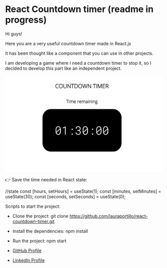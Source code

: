 # React Countdown timer (readme in progress)

Hi guys!

Here you are a very useful countdown timer made in React.js

It has been thought like a component that you can use in other projects.

I am developing a game where I need a countdown timer to stop it, so I decided to develop this part like an independent project.

<img align="center" src="https://github.com/lauraportillo/react-countdown-timer/blob/master/src/images/readme/gameStart.JPG">

👉 Save the time needed in React state:

//state
const [hours, setHours] = useState(1);
const [minutes, setMinutes] = useState(30);
const [seconds, setSeconds] = useState(0);

Scripts to start the project:

- Clone the project:
  git clone https://github.com/lauraportillo/react-countdown-timer.git

- Install the dependencies:
  npm install

- Run the project:
  npm start

- [GitHub Profile](https://github.com/lauraportillo)
- [LinkedIn Profile](https://www.linkedin.com/in/laura-portillo-rodr%C3%ADguez/)
